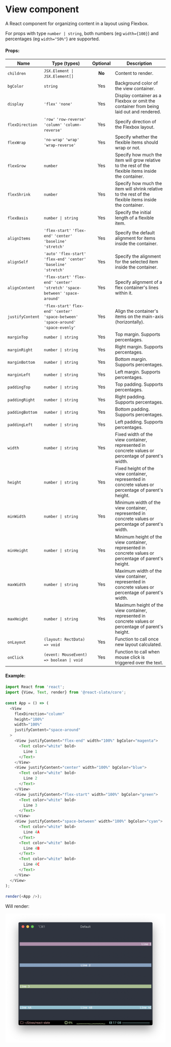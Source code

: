 # View component

A React component for organizing content in a layout using Flexbox.

For props with type `number | string`, both numbers (eg `width={100}`) and percentages (eg `width="50%"`) are supported.

#### Props:

| Name             | Type (types)                                                                              | Optional | Description                                                                                            |
| ---------------- | ----------------------------------------------------------------------------------------- | :------: | ------------------------------------------------------------------------------------------------------ |
| `children`       | `JSX.Element \| JSX.Element[]`                                                            |  **No**  | Content to render.                                                                                     |
| `bgColor`        | `string`                                                                                  |   Yes    | Background color of the view container.                                                                |
| `display`        | `'flex'` `'none'`                                                                         |   Yes    | Display container as a Flexbox or omit the container from being laid out and rendered.                 |
| `flexDirection`  | `'row'` `'row-reverse'` `'column'` `'column-reverse'`                                     |   Yes    | Specify direction of the Flexbox layout.                                                               |
| `flexWrap`       | `'no-wrap'` `'wrap'` `'wrap-reverse'`                                                     |   Yes    | Specify whether the flexible items should wrap or not.                                                 |
| `flexGrow`       | `number`                                                                                  |   Yes    | Specify how much the item will grow relative to the rest of the flexible items inside the container.   |
| `flexShrink`     | `number`                                                                                  |   Yes    | Specify how much the item will shrink relative to the rest of the flexible items inside the container. |
| `flexBasis`      | `number \| string`                                                                        |   Yes    | Specify the initial length of a flexible item.                                                         |
| `alignItems`     | `'flex-start'` `'flex-end'` `'center'` `'baseline'` `'stretch'`                           |   Yes    | Specify the default alignment for items inside the container.                                          |
| `alignSelf`      | `'auto'` `'flex-start'` `'flex-end'` `'center'` `'baseline'` `'stretch'`                  |   Yes    | Specify the alignment for the selected item inside the container.                                      |
| `alignContent`   | `'flex-start'` `'flex-end'` `'center'` `'stretch'` `'space-between'` `'space-around'`     |   Yes    | Specify alignment of a flex container's lines within it.                                               |
| `justifyContent` | `'flex-start'` `flex-end'` `'center'` `'space-between'` `'space-around'` `'space-evenly'` |   Yes    | Align the container's items on the main-axis (horizontally).                                           |
| `marginTop`      | `number \| string`                                                                        |   Yes    | Top margin. Supports percentages.                                                                      |
| `marginRight`    | `number \| string`                                                                        |   Yes    | Right margin. Supports percentages.                                                                    |
| `marginBottom`   | `number \| string`                                                                        |   Yes    | Bottom margin. Supports percentages.                                                                   |
| `marginLeft`     | `number \| string`                                                                        |   Yes    | Left margin. Supports percentages.                                                                     |
| `paddingTop`     | `number \| string`                                                                        |   Yes    | Top padding. Supports percentages.                                                                     |
| `paddingRight`   | `number \| string`                                                                        |   Yes    | Right padding. Supports percentages.                                                                   |
| `paddingBottom`  | `number \| string`                                                                        |   Yes    | Bottom padding. Supports percentages.                                                                  |
| `paddingLeft`    | `number \| string`                                                                        |   Yes    | Left padding. Supports percentages.                                                                    |
| `width`          | `number \| string`                                                                        |   Yes    | Fixed width of the view container, represented in concrete values or percentage of parent's width.     |
| `height`         | `number \| string`                                                                        |   Yes    | Fixed height of the view container, represented in concrete values or percentage of parent's height.   |
| `minWidth`       | `number \| string`                                                                        |   Yes    | Minimum width of the view container, represented in concrete values or percentage of parent's width.   |
| `minHeight`      | `number \| string`                                                                        |   Yes    | Minimum height of the view container, represented in concrete values or percentage of parent's height. |
| `maxWidth`       | `number \| string`                                                                        |   Yes    | Maximum width of the view container, represented in concrete values or percentage of parent's width.   |
| `maxHeight`      | `number \| string`                                                                        |   Yes    | Maximum height of the view container, represented in concrete values or percentage of parent's height. |
| `onLayout`       | `(layout: RectData) => void`                                                              |   Yes    | Function to call once new layout calculated.                                                           |
| `onClick`        | `(event: MouseEvent) => boolean \| void`                                                  |   Yes    | Function to call when mouse click is triggered over the text.                                          |

#### Example:

```js
import React from 'react';
import {View, Text, render} from '@react-slate/core';

const App = () => (
  <View
    flexDirection="column"
    height="100%"
    width="100%"
    justifyContent="space-around"
  >
    <View justifyContent="flex-end" width="100%" bgColor="magenta">
      <Text color="white" bold>
        Line 1
      </Text>
    </View>
    <View justifyContent="center" width="100%" bgColor="blue">
      <Text color="white" bold>
        Line 2
      </Text>
    </View>
    <View justifyContent="flex-start" width="100%" bgColor="green">
      <Text color="white" bold>
        Line 3
      </Text>
    </View>
    <View justifyContent="space-between" width="100%" bgColor="cyan">
      <Text color="white" bold>
        Line 4A
      </Text>
      <Text color="white" bold>
        Line 4B
      </Text>
      <Text color="white" bold>
        Line 4C
      </Text>
    </View>
  </View>
);

render(<App />);
```

Will render:

![View example screenshot](../_assets/view.png)
